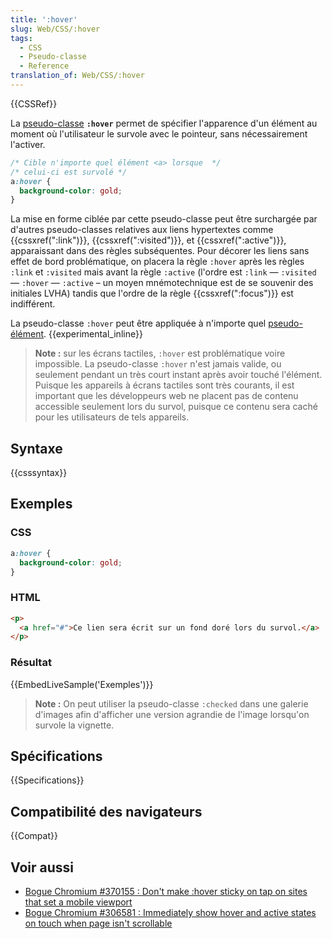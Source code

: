 ```yaml
---
title: ':hover'
slug: Web/CSS/:hover
tags:
  - CSS
  - Pseudo-classe
  - Reference
translation_of: Web/CSS/:hover
---
```


{{CSSRef}}

La [pseudo-classe](/fr/docs/Web/CSS/Pseudo-classes) **`:hover`** permet de spécifier l'apparence d'un élément au moment où l'utilisateur le survole avec le pointeur, sans nécessairement l'activer.

```css
/* Cible n'importe quel élément <a> lorsque  */
/* celui-ci est survolé */
a:hover {
  background-color: gold;
}
```

La mise en forme ciblée par cette pseudo-classe peut être surchargée par d'autres pseudo-classes relatives aux liens hypertextes comme {{cssxref(":link")}}, {{cssxref(":visited")}}, et {{cssxref(":active")}}, apparaissant dans des règles subséquentes. Pour décorer les liens sans effet de bord problématique, on placera la règle `:hover` après les règles `:link` et `:visited` mais avant la règle `:active` (l'ordre est `:link` — `:visited` — `:hover` — `:active` – un moyen mnémotechnique est de se souvenir des initiales LVHA) tandis que l'ordre de la règle {{cssxref(":focus")}} est indifférent.

La pseudo-classe `:hover` peut être appliquée à n'importe quel [pseudo-élément](/fr/docs/Web/CSS/Pseudo-elements). {{experimental_inline}}

> **Note :** sur les écrans tactiles, `:hover` est problématique voire impossible. La pseudo-classe `:hover` n'est jamais valide, ou seulement pendant un très court instant après avoir touché l'élément. Puisque les appareils à écrans tactiles sont très courants, il est important que les développeurs web ne placent pas de contenu accessible seulement lors du survol, puisque ce contenu sera caché pour les utilisateurs de tels appareils.

## Syntaxe

{{csssyntax}}

## Exemples

### CSS

```css
a:hover {
  background-color: gold;
}
```

### HTML

```html
<p>
  <a href="#">Ce lien sera écrit sur un fond doré lors du survol.</a>
</p>
```

### Résultat

{{EmbedLiveSample('Exemples')}}

> **Note :** On peut utiliser la pseudo-classe `:checked` dans une galerie d'images afin d'afficher une version agrandie de l'image lorsqu'on survole la vignette.

## Spécifications

{{Specifications}}

## Compatibilité des navigateurs

{{Compat}}

## Voir aussi

- [Bogue Chromium #370155 : Don't make :hover sticky on tap on sites that set a mobile viewport](https://code.google.com/p/chromium/issues/detail?id=370155)
- [Bogue Chromium #306581 : Immediately show hover and active states on touch when page isn't scrollable](https://code.google.com/p/chromium/issues/detail?id=306581)
